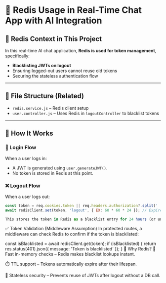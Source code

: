 # 🔐 Redis Usage in Real-Time Chat App with AI Integration

## 📁 Redis Context in This Project

In this real-time AI chat application, **Redis is used for token management**, specifically:

- **Blacklisting JWTs on logout**
- Ensuring logged-out users cannot reuse old tokens
- Securing the stateless authentication flow

---

## 📂 File Structure (Related)

- `redis.service.js` – Redis client setup
- `user.controller.js` – Uses Redis in `logoutController` to blacklist tokens

---

## 🚀 How It Works

### 🔑 Login Flow

When a user logs in:
- A JWT is generated using `user.generateJWT()`.
- No token is stored in Redis at this point.

### ❌ Logout Flow

When a user logs out:

```js
const token = req.cookies.token || req.headers.authorization?.split(' ')[1];
await redisClient.set(token, 'logout', { EX: 60 * 60 * 24 }); // Expires in 24 hrs

This stores the token in Redis as a blacklist entry for 24 hours (or until its expiry), preventing it from being reused.
```

✅ Token Validation (Middleware Assumption)
In protected routes, a middleware can check Redis to confirm if the token is blacklisted:

const isBlacklisted = await redisClient.get(token);
if (isBlacklisted) {
  return res.status(401).json({ message: 'Token is blacklisted' });
}
📌 Why Redis?
🧠 Fast in-memory checks – Redis makes blacklist lookups instant.

⏱️ TTL support – Tokens automatically expire after their lifespan.

🔐 Stateless security – Prevents reuse of JWTs after logout without a DB call.



